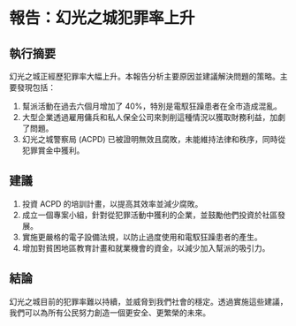 # 報告：幻光之城犯罪率上升

## 執行摘要

幻光之城正經歷犯罪率大幅上升。本報告分析主要原因並建議解決問題的策略。主要發現包括：

1. 幫派活動在過去六個月增加了 40%，特別是電馭狂躁患者在全市造成混亂。
2. 大型企業透過雇用傭兵和私人保全公司來剝削這種情況以獲取財務利益，加劇了問題。
3. 幻光之城警察局 (ACPD) 已被證明無效且腐敗，未能維持法律和秩序，同時從犯罪賞金中獲利。

## 建議

1. 投資 ACPD 的培訓計畫，以提高其效率並減少腐敗。
2. 成立一個專案小組，針對從犯罪活動中獲利的企業，並鼓勵他們投資於社區發展。
3. 實施更嚴格的電子設備法規，以防止過度使用和電馭狂躁患者的產生。
4. 增加對貧困地區教育計畫和就業機會的資金，以減少加入幫派的吸引力。

## 結論

幻光之城目前的犯罪率難以持續，並威脅到我們社會的穩定。透過實施這些建議，我們可以為所有公民努力創造一個更安全、更繁榮的未來。
